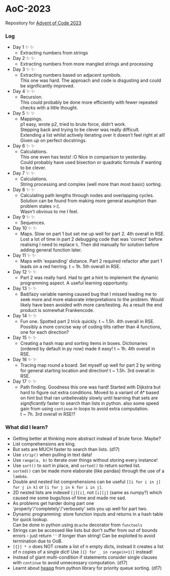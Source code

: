 # AoC-2023
Repository for [Advent of Code 2023](https://adventofcode.com/2023)

### Log

- Day 1 :sparkles: :sparkles:
  - Extracting numbers from strings
- Day 2 :sparkles: :sparkles:
  - Extracting numbers from more mangled strings and processing
- Day 3 :sparkles: :sparkles:
  - Extracting numbers based on adjacent symbols.  
    This one was hard. The approach and code is disgusting and could be significantly improved.
- Day 4 :sparkles: :sparkles:
  - Recursion.  
    This could probably be done more efficiently with fewer repeated checks with a little thought.
- Day 5 :sparkles: :sparkles:
  - Mappings.  
    p1 easy, wrote p2, tried to brute force, didn't work.  
    Stepping back and trying to be clever was really difficult.  
    Extending a list whilst actively iterating over it doesn't feel right at all!  
    Given up on perfect docstrings.
- Day 6 :sparkles: :sparkles:
  - Calculations.  
    This one even has tests! :O Nice in comparison to yesterday.  
    Could probably have used bisection or quadratic formula if wanting to be clever.
- Day 7 :sparkles: :sparkles:
  - Calculations.  
    String processing and complex (well more than most basic) sorting.
- Day 8 :sparkles: :sparkles:
  - Calculating path lengths through nodes and overlapping cycles.  
    Solution can be found from making more general asumption than problem states >:(.  
    Wasn't obvious to me I feel.
- Day 9 :sparkles: :sparkles:
  - Sequences.
- Day 10 :sparkles: :sparkles:
  - Maps. Slow on part 1 but set me up well for part 2. 4th overall in RSE.  
    Lost a lot of time in part 2 debugging code that was 'correct' before realising I need to replace `S`. Then did manually for solution before adding general function later.
- Day 11 :sparkles: :sparkles:
  - Maps with 'expanding' distance. Part 2 required refactor after part 1 leads on a red herring. t ~ 1h. 5th overall in RSE.  
- Day 12 :sparkles: :sparkles:
  - Part 2 was really hard. Had to get a hint to implement the dynamic programming aspect. A useful learning opportunity.
- Day 13 :sparkles: :sparkles:
  - Bad/lazy variable naming caused bug that I missed leading me to seek more and more elaborate interpretations to the problem. Would likely have been avoided with more care/testing. As a result the end product is somewhat Frankencode.
- Day 14 :sparkles: :sparkles:
  - Fun one. Spotted part 2 trick quickly. t ~ 1.5h. 4th overall in RSE.  
    Possibly a more concise way of coding tilts rather than 4 functions, one for each direction?
- Day 15 :sparkles: :sparkles:
  - Creating a hash map and sorting items in boxes. Dictionaries (ordered by default in py now) made it easy! t ~ 1h. 4th overall in RSE.
- Day 16 :sparkles: :sparkles:
  - Tracing map round a board. Set myself up well for part 2 by writing for general starting location and direction!
  t ~ 1.5h. 3rd overall in RSE.  
- Day 17 :sparkles: :sparkles:
  - Path finding. Goodness this one was hard! Started with Dijkstra but hard to figure out extra conditions. Moved to a variant of A* based on hint but that ran unbelievably slowly until learning that sets are _significantly_ faster to search than lists in python. also some speed gain from using `continue` in loops to avoid extra computation.  
  t ~ 7h. 3rd overall in RSE!?

### What did I learn?

- Getting better at thinking more abstract instead of brute force. Maybe?
- List comprehensions are king.
- But sets are MUCH faster to search than lists. (d17)
- Use `strip()` when pulling in text data!
- Use `range(a, b)` to iterate over things without storing every instance!
- Use `sort()` to sort in place, and `sorted()` to return sorted list.
- `sorted()` can be made more elaborate (like pandas) through the use of a `lambda`.
- Double and nested list comprehensions can be useful `[[i for i in j] for j in k]` or `[i for j in k for i in j]`.
- 2D nested lists are indexed `[j][i]`, not `[i][j]` (same as numpy?) which caused me some bugs/loss of time and made me sad.
- As problems get harder doing part one 'properly'/'completely'/'verbosely' sets you up well for part two.
- Dynamic programming: store function inputs and returns in a hash table for quick lookup.  
  Can be done in python using `@cache` decorator from `functools`
- Strings can be accessed like lists but don't suffer from out of bounds errors - just return `''` if longer than string! Can be exploited to avoid termination due to OoB.
- `[{}] * n` does NOT create a list of n empty dicts, instead it creates a list of n copies of a single dict! Use `[{} for _ in range(n+1)]` instead!
- Instead of giant multi-condition if statements consider single clauses with `continue` to avoid unnecessary computation. (d17)
- Learnt about [heapq](https://docs.python.org/3/library/heapq.html) from python library for priority queue sorting. (d17)
